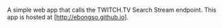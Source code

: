 A simple web app that calls the TWITCH.TV Search Stream endpoint.
This app is hosted at [http://ebongso.github.io].

[http://ebongso.github.io]:http://ebongso.github.io